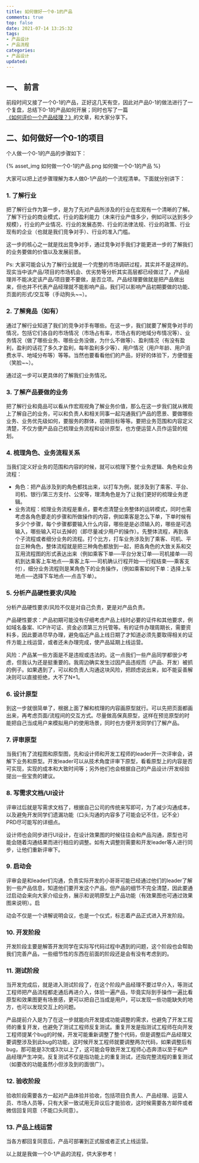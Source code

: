 ```yaml
---
title: 如何做好一个0-1的产品
comments: true
top: false
date: 2021-07-14 13:25:32
tags:
- 产品设计
- 产品流程
categories:
- 产品设计
updated:
---
```



## 一、 前言

前段时间又接了一个0-1的产品，正好这几天有空，因此对产品0-1的做法进行了一个复盘，总结下0-1的产品如何开展；同时也写了一篇[《如何评价一个产品经理？》](https://milochu.com/2021/07/14/%E5%A6%82%E4%BD%95%E8%AF%84%E4%BB%B7%E4%B8%80%E4%B8%AA%E4%BA%A7%E5%93%81%E7%BB%8F%E7%90%86/)的文章，和大家分享下。

<!-- more -->

## 二、如何做好一个0-1的项目

个人做一个0-1的产品的步骤如下：

{% asset_img 如何做一个0-1的产品.png 如何做一个0-1的产品 %}

大家可以把上述步骤理解为本人做0-1产品的一个流程清单。下面就分别讲下：

### 1. 了解行业

把了解行业作为第一步，是为了先对产品所涉及的行业在宏观有一个清晰的了解。了解下行业的商业模式，行业的盈利能力（未来行业产值多少，例如可以达到多少规模），行业的产业情况、行业的发展态势、行业的法律法规、行业的政策、行业现有的企业（也就是我们竞争对手）、行业的准入门槛。

这一步的核心之一就是找出竞争对手，通过竞争对手我们才能更进一步的了解我们的业务要做的价值以及发展前景。 

Ps: 大家可能会认为了解行业就是一个完整的市场调研过程，其实并不是这样的。现实当中该产品/项目的市场机会、优劣势等分析其实高层都已经做过了，产品经理并不能决定该产品/项目要不要做，是否立项。产品经理要做就是把产品做出来，但也并不代表产品经理就不能影响产品，我们可以影响产品初期要做的功能、页面的形式/交互等（手动狗头~~）。

### 2. 了解竟品（如有）

通过了解行业知道了我们的竞争对手有哪些。在这一步，我们就要了解竞争对手的情况，包括它们各自的市场情况（市场占有率，市场占有的地域分布情况等）、业务情况（做了哪些业务、哪些业务没做，为什么不做等）、盈利情况（有没有盈利，盈利的话花了多久才盈利，每年盈利多少等）、用户情况（用户年龄、用户消费水平、地域分布等）等等。当然也要看看他们的产品，好好的体验下，方便借鉴（笑脸~~）。

通过这一步可以更具体的了解我们业务情况。

### 3. 了解产品要做的业务

把了解行业和竟品可以看从作宏观视角了解业务价值，那么在这一步我们就从微观上了解自己的业务，可以和负责人和相关同事一起沟通我们产品的愿景、要做哪些业务、业务优先级如何，要服务的群体，初期目标等等。要把业务范围和内容定义清楚，不仅方便产品自己梳理业务流程和设计原型，也方便运营人员作运营的规划。

### 4. 梳理角色、业务流程关系

当我们定义好业务的范围和内容的时候，就可以梳理下整个业务逻辑、角色和业务流程：

- 角色：把产品涉及到的角色都找出来，以打车为例，就涉及到了乘客、平台、司机、银行/第三方支付、公安等，理清角色是为了让我们更好的梳理业务逻辑。
- 业务流程：梳理业务流程是重点，要考虑清楚业务整体的运转模式，同时也需考虑各角色要走的步骤和所做操作的内容，例如乘客是怎么下单，下单时候有多少个步骤，每个步骤都要输入什么内容，哪些是是必须输入的，哪些是可选输入，哪些输入可以去掉的（即尽量减少用户的操作）。先整体流程，再到各个子流程或者细分业务的流程。打个比方，打车业务涉及到了乘客、司机、平台三种角色，整体流程就是把三种角色都放到一起，把各角色的大致关系和交互用流程图的形式表达出来（例如乘客下单──平台分发订单──司机接单──司机到达乘客上车地点──乘客上车──司机确认行程开始──行程结束──乘客支付），细分业务流程则是某角色下的业务操作，（例如乘客如何下单：选择上车地点──选择下车地点──点击下单）。

### 5. 分析产品硬性要求/风险

分析产品硬性要求/风险不仅是对自己负责，更是对产品负责。

产品硬性要求：产品初期可能没有仔细考虑产品上线时必要的证件和其他要求，例如域名备案、ICP许可证、资金必须第三方托管等。有的证件办理周期长，需要资料多，因此要进尽早办理，避免临近产品上线日期了才知道必须先要取得相关的证件方能上线运营，或者还未办理完成，使产品延期上线运营。

风险：产品某一些方面是不是违规或违法的。这一点我们一些产品同学都很少考虑，但我认为还是挺重要的。我周边确实发生过因产品违规而（产品、开发）被抓的例子。如果遇到了，可以和负责人沟通这块风险，把顾虑说出来，如不能妥善解决则可以直接拒绝，大不了N+1。


### 6. 设计原型

到这一步就很简单了，根据上面了解和梳理的内容画原型就行。可以先把页面都画出来，再考虑页面/流程间的交互方式。尽量做高保真原型，这样在预览原型的时能把自己当成用户来模拟用户的使用场景，同时也方便开发同学们了解产品。

### 7. 评审原型

当我们有了流程图和原型图，先和设计师和开发工程师的leader开一次评审会，讲解下业务和原型。开发leader可以从技术角度评审下原型，看看原型上的内容是否可实现，实现的成本和大致时间等；另外他们也会根据自己的产品设计/开发经验提出一些宝贵的建议。

### 8. 写需求文档/UI设计

评审过后就是写需求文档了，根据自己公司的传统来写即可，为了减少沟通成本，以及避免开发同学们遗漏功能（口头沟通的内容多了可能会记不住，记不全）PRD尽可能写的详细点。

设计师也会同步进行UI设计，在设计效果图的时候往往会和产品沟通，原型也可能会随着沟通结果而进行相应的调整。如有大调整则需要和开发leader等人进行同步，让他们重新评审下。

### 9. 启动会

评审会是和leader们沟通，负责实际开发的小哥哥可能已经通过他们的leader了解到一些产品信息，知道他们要开发这个产品，但产品的细节不完全清楚，因此要通过启动会来向大家介绍业务，展示和说明原型上产品功能（有效果图也可通过效果图来说明）。启

动会不仅是一个讲解说明会议，也是一个仪式，标志着产品正式进入开发阶段。

### 10. 开发阶段

开发阶段主要是解答开发同学在实际写代码过程中遇到的问题，这个阶段也会帮助我们完善产品，一些细节性的东西在前面的阶段还是会有没有考虑到的。

### 11. 测试阶段

当开发完成后，就是进入测试阶段了，在这个阶段产品经理不要过早介入，等测试工程师把产品流程都走通后再进介入，体验一遍产品，毕竟实际到手操作一遍比看原型和效果图更有场景感，更可以把自己当成是用户，可以发现一些功能缺失的地方，也可以发现交互上的问题。

产品提前介入是为了在这一步就能向开发提成功能调整的需求，也避免了开发工程师的重复开发，也避免了测试工程师反复测试。重复开发是指测试工程师在向开发工程师提某个bug的时候，开发可能重新调整了整个代码，但是调整后产品经理又要调整涉及到此bug的功能，这时候开发工程师就要调整两次代码，如果调整后有bug，那可能是3次或3次以上了，这可能会导致开发工程师心态奔溃以至于和产品经理产生冲突。反复测试不仅是指功能上的重复测试，还指完整流程的重复测试（如要改的功能虽然小但涉及到的面很广）。

### 12. 验收阶段

验收阶段需要各方一起对产品体验并验收，包括项目负责人、产品经理、运营人员、市场人员等，只有大家一致试用无异议后才能验收，这时候需要各方邮件或者微信回复同意（不能口头同意）。

### 13. 产品上线运营

当各方都回复同意后，产品可部署到正式服或者正式上线运营。


以上就是我做一个0-1产品的流程，供大家参考！


